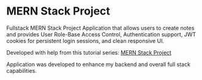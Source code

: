 # MERN Stack Project

Fullstack MERN Stack Project Application that allows users to create notes and 
provides User Role-Base Access Control, Authentication support, JWT cookies 
for persistent login sessions, and clean responsive UI.

Developed with help from this tutorial series: [MERN Stack Project](https://youtube.com/playlist?list=PL0Zuz27SZ-6P4dQUsoDatjEGpmBpcOW8V)

Application was developed to enhance my backend and overall full stack capabilities.